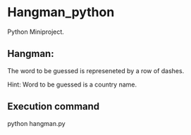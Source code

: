 # Hangman_python
Python Miniproject. 

## Hangman: 
The word to be guessed is represeneted by a row of dashes.

Hint: Word to be guessed is a country name.

## Execution command
python hangman.py
